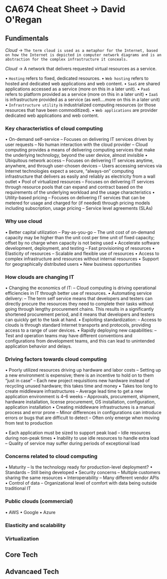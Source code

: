 # CA674 Cheat Sheet -> David O'Regan

## Fundimentals

*Cloud* -> `The term cloud is used as a metaphor for the Internet, based on how the Internet is
depicted in computer network diagrams and is an abstraction for the complex infrastructure
it conceals.`

*Cloud* -> A network that delivers requested virtual resources as a service.

 • `Hosting` refers to fixed, dedicated resources.
 • `Web hosting` refers to hosted and dedicated web applications and web content.
 • `SaaS` are shared applications accessed as a service (more on this in a later unit).
 • `PaaS` refers to platform provided as a service (more on this in a later unit)
 • `IaaS` is infrastructure provided as a service (as well....more on this in a later unit)
 • `Infrastructure utility` is industrialized computing resources (or those resources that have been commoditized).
 • `Web applications` are provider dedicated web applications and web content.

### Key characteristics of cloud computing

• On-demand self-service
  – Focuses on delivering IT services driven by user requests
  – No human interaction with the cloud provider
  – Cloud computing provides a means of delivering computing services that make the underlying technology, beyond the user device, almost invisible
• Ubiquitous network access
  – Focuses on delivering IT services anytime, anywhere, and through user-chosen devices
  – Users accessing services via Internet technologies expect a secure, “always-on” computing infrastructure that delivers as easily and reliably as electricity from a wall outlet
• Pool of virtualized resources
  – Focuses on delivering IT services through resource pools that can expand and contract based on the requirements of the underlying workload and the usage characteristics
• Utility-based pricing
  – Focuses on delivering IT services that can be metered for usage and charged for (if needed) through pricing models including subscription, usage pricing
  – Service level agreements (SLAs)

### Why use cloud

• Better capital utilization
  – Pay-as-you-go
  – The unit cost of on-demand capacity may be higher than the unit cost per time unit of fixed capacity; offset by no charge when capacity is not being used
• Accelerate software development, deployment, and testing
  – Fast provisioning of resources
• Elasticity of resources
  – Scalable and flexible use of resources
• Access to complex infrastructure and resources without internal resources
• Support for geographically distributed users
• New business opportunities

### How clouds are changing IT

 • Changing the economics of IT:
  – Cloud computing is driving operational efficiencies in IT through better use of resources.
 • Automating service delivery:
  – The term self service means that developers and testers can directly procure the resources they need to complete their tasks without going through lengthy procurement chains. This results in a significantly shortened procurement period, and it means that developers and testers can quickly get to the task at hand.
 • Exploiting standardization:
  – Access to clouds is through standard Internet transports and protocols, providing access to a range of user devices.
 • Rapidly deploying new capabilities:
  – Test and operation teams may have different conventions and configurations from development teams, and this can lead to unintended application behavior and delays.

### Driving factors towards cloud computing

• Poorly utilized resources driving up hardware and labor costs
  – Setting up a new environment is expensive; there is an incentive to hold on to them “just in case”
  – Each new project requisitions new hardware instead of recycling unused hardware; this takes time and money
• Takes too long to create middleware infrastructures
  – Average lead time to get a new application environment is 4–6 weeks
  – Approvals, procurement, shipment, hardware installation, license procurement, OS installation, configuration, application installation
• Creating middleware infrastructures is a manual process and error prone
  – Minor differences in configurations can introduce errors or bugs that are difficult to detect
  – Often only emerge when moving from test to production

• Each application must be sized to support peak load
  – Idle resources during non-peak times
• Inability to use idle resources to handle extra load
  – Quality of service may suffer during periods of exceptional load

### Concerns related to cloud computing

• Maturity
  – Is the technology ready for production-level deployment?
• Standards
  – Still being developed
• Security concerns
  – Multiple customers sharing the same resources
• Interoperability
  – Many different vendor APIs
• Control of data
  – Organizational level of comfort with data being outside traditional IT

### Public clouds (commercial)

• AWS
• Google
• Azure

### Elasticity and scalability

### Virtualization

## Core Tech

## Advancaed Tech

